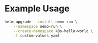 # Example Usage

```sh
helm upgrade --install nemo-run \
    --namespace nemo-run \
    --create-namespace k8s-hello-world \
    -f custom-values.yaml
```
